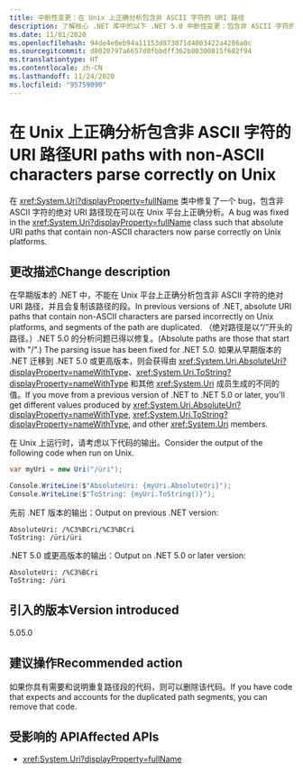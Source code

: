 ```yaml
---
title: 中断性变更：在 Unix 上正确分析包含非 ASCII 字符的 URI 路径
description: 了解核心 .NET 库中的以下 .NET 5.0 中断性变更：包含非 ASCII 字符的绝对 URI 路径现在可以在 Unix 平台上正确分析。
ms.date: 11/01/2020
ms.openlocfilehash: 94de4e0eb94a11153d873871d4003422a4286a0c
ms.sourcegitcommit: d8020797a6657d0fbbdff362b80300815f682f94
ms.translationtype: HT
ms.contentlocale: zh-CN
ms.lasthandoff: 11/24/2020
ms.locfileid: "95759090"
---
```

# <a name="uri-paths-with-non-ascii-characters-parse-correctly-on-unix"></a><span data-ttu-id="f6195-103">在 Unix 上正确分析包含非 ASCII 字符的 URI 路径</span><span class="sxs-lookup"><span data-stu-id="f6195-103">URI paths with non-ASCII characters parse correctly on Unix</span></span>

<span data-ttu-id="f6195-104">在 <xref:System.Uri?displayProperty=fullName> 类中修复了一个 bug，包含非 ASCII 字符的绝对 URI 路径现在可以在 Unix 平台上正确分析。</span><span class="sxs-lookup"><span data-stu-id="f6195-104">A bug was fixed in the <xref:System.Uri?displayProperty=fullName> class such that absolute URI paths that contain non-ASCII characters now parse correctly on Unix platforms.</span></span>

## <a name="change-description"></a><span data-ttu-id="f6195-105">更改描述</span><span class="sxs-lookup"><span data-stu-id="f6195-105">Change description</span></span>

<span data-ttu-id="f6195-106">在早期版本的 .NET 中，不能在 Unix 平台上正确分析包含非 ASCII 字符的绝对 URI 路径，并且会复制该路径的段。</span><span class="sxs-lookup"><span data-stu-id="f6195-106">In previous versions of .NET, absolute URI paths that contain non-ASCII characters are parsed incorrectly on Unix platforms, and segments of the path are duplicated.</span></span> <span data-ttu-id="f6195-107">（绝对路径是以“/”开头的路径。）.NET 5.0 的分析问题已得以修复。</span><span class="sxs-lookup"><span data-stu-id="f6195-107">(Absolute paths are those that start with "/".) The parsing issue has been fixed for .NET 5.0.</span></span> <span data-ttu-id="f6195-108">如果从早期版本的 .NET 迁移到 .NET 5.0 或更高版本，则会获得由 <xref:System.Uri.AbsoluteUri?displayProperty=nameWithType>、<xref:System.Uri.ToString?displayProperty=nameWithType> 和其他 <xref:System.Uri> 成员生成的不同的值。</span><span class="sxs-lookup"><span data-stu-id="f6195-108">If you move from a previous version of .NET to .NET 5.0 or later, you'll get different values produced by <xref:System.Uri.AbsoluteUri?displayProperty=nameWithType>, <xref:System.Uri.ToString?displayProperty=nameWithType>, and other <xref:System.Uri> members.</span></span>

<span data-ttu-id="f6195-109">在 Unix 上运行时，请考虑以下代码的输出。</span><span class="sxs-lookup"><span data-stu-id="f6195-109">Consider the output of the following code when run on Unix.</span></span>

```csharp
var myUri = new Uri("/üri");

Console.WriteLine($"AbsoluteUri: {myUri.AbsoluteUri}");
Console.WriteLine($"ToString: {myUri.ToString()}");
```

<span data-ttu-id="f6195-110">先前 .NET 版本的输出：</span><span class="sxs-lookup"><span data-stu-id="f6195-110">Output on previous .NET version:</span></span>

```text
AbsoluteUri: /%C3%BCri/%C3%BCri
ToString: /üri/üri
```

<span data-ttu-id="f6195-111">.NET 5.0 或更高版本的输出：</span><span class="sxs-lookup"><span data-stu-id="f6195-111">Output on .NET 5.0 or later version:</span></span>

```text
AbsoluteUri: /%C3%BCri
ToString: /üri
```

## <a name="version-introduced"></a><span data-ttu-id="f6195-112">引入的版本</span><span class="sxs-lookup"><span data-stu-id="f6195-112">Version introduced</span></span>

<span data-ttu-id="f6195-113">5.0</span><span class="sxs-lookup"><span data-stu-id="f6195-113">5.0</span></span>

## <a name="recommended-action"></a><span data-ttu-id="f6195-114">建议操作</span><span class="sxs-lookup"><span data-stu-id="f6195-114">Recommended action</span></span>

<span data-ttu-id="f6195-115">如果你具有需要和说明重复路径段的代码，则可以删除该代码。</span><span class="sxs-lookup"><span data-stu-id="f6195-115">If you have code that expects and accounts for the duplicated path segments, you can remove that code.</span></span>

## <a name="affected-apis"></a><span data-ttu-id="f6195-116">受影响的 API</span><span class="sxs-lookup"><span data-stu-id="f6195-116">Affected APIs</span></span>

- <xref:System.Uri?displayProperty=fullName>

<!--

### Category

Core .NET libraries

### Affected APIs

- `T:System.Uri`

-->
